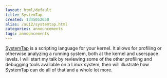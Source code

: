 ```yaml
---
layout: html/default
title: SystemTap
created: 1345052650
alias: /au12/systemtap.html
categories: announcements
tags: announcements
---
```

[SystemTap](http://sourceware.org/systemtap/) is a scripting language for your kernel. It allows for profiling or otherwise analyzing a running system, both at the kernel and userspace levels. I will start my talk by reviewing some of the other profiling and debugging tools available on a Linux system, then will illustrate how SystemTap can do all of that and a whole lot more.
